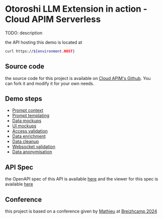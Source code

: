 # Otoroshi LLM Extension in action - Cloud APIM Serverless

TODO: description

the API hosting this demo is located at

```sh
curl https://${environment.HOST}
```

## Source code

the source code for this project is available on [Cloud APIM's Github](https://github.com/cloud-apim/otoroshi-llm-extension-serverless). You can fork it and modify it for your own needs.

## Demo steps

- [Prompt context](/docs/demo-1-prompt-context.html)
- [Prompt templating](/docs/demo-2-prompt-templating.html)
- [Data mockups](/docs/demo-3-mock.html)
- [UI mockups](/docs/demo-4-ui-mock.html)               
- [Access validation](/docs/demo-5-access-validation.html)                            
- [Data enrichment](/docs/demo-6-data-enrichment.html)                             
- [Data cleanup](/docs/demo-7-data-cleanup.html)                           
- [Websocket validation](/docs/demo-8-websocket-messages-validation.html)                       
- [Data anonymisation](/docs/demo-9-gdpr.html)

## API Spec

the OpenAPI spec of this API is available [here](/docs/openapi.json) and the viewer for this spec is available [here](/docs/api-ref)

## Conference

this project is based on a conference given by [Mathieu](https://github.com/mathieuancelin) at [Breizhcamp 2024](https://www.breizhcamp.org/)